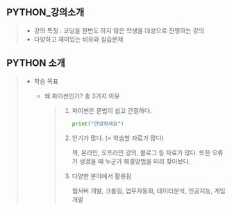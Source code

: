 ## PYTHON_강의소개

> * 강의 특징 : 코딩을 한번도 하지 않은 학생을 대상으로 진행하는 강의
> * 다양하고 재미있는 비유와 실습문제 



## PYTHON 소개 

> * 학습 목표 
>
>   * 왜 파이썬인가? 총 3가지 이유 
>
>     > 1. 파이썬은 문법이 쉽고 간결하다. 
>     >
>     >    ```python
>     >    print("안녕하세요")
>     >    ```
>     >
>     > 2. 인기가 많다. (= 학습할 자료가 많다)
>     >
>     >    책, 온라인, 오프라인 강의, 블로그 등 자료가 많다. 또한 오류가 생겼을 때 누군가 해결방법을 미리 찾아놨다. 
>     >
>     > 3. 다양한 분야에서 활용됨 
>     >
>     >    웹서버 개발, 크롤링, 업무자동화, 데이터분석, 인공지능, 게임개발 

